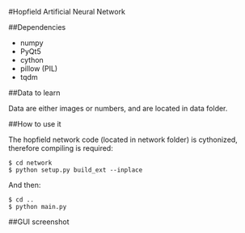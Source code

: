 #Hopfield Artificial Neural Network

##Dependencies
* numpy
* PyQt5
* cython
* pillow (PIL)
* tqdm

##Data to learn

Data are either images or numbers, and are located in data folder. 

##How to use it

The hopfield network code (located in network folder) is cythonized, therefore compiling is required:
    
    $ cd network
    $ python setup.py build_ext --inplace

And then: 

    $ cd .. 
    $ python main.py

##GUI screenshot



